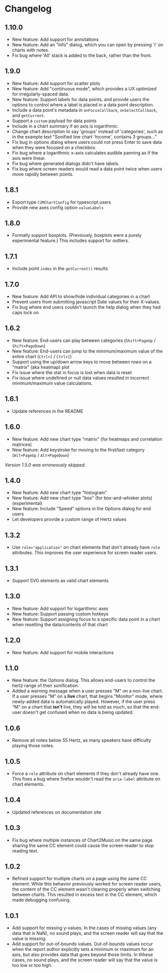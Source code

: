 # Changelog

## 1.10.0
* New feature: Add support for annotations
* New feature: Add an "Info" dialog, which you can open by pressing 'i' on charts with notes.
* Fix bug where 'All' stack is added to the back, rather than the front.

## 1.9.0

* New feature: Add support for scatter plots
* New feature: Add "continuous mode", which provides a UX optimized for irregularly-spaced data.
* New feature: Support labels for data points, and provide users the options to control where a label is placed in a data point description.
* Include a data point's metadata in `onFocusCallback`, `onSelectCallback`, and `getCurrent`.
* Support a `custom` payload for data points
* Include in a chart summary if an axis is logarithmic.
* Change chart description to say 'groups' instead of 'categories', such as in the example text "Sonified line chart 'Income', contains 3 groups..."
* Fix bug in options dialog where users could not press Enter to save data when they were focused on a checkbox.
* Fix bug where a logarithmic x-axis calculates audible panning as if the axis were linear.
* Fix bug where generated dialogs didn't have labels.
* Fix bug where screen readers would read a data point twice when users move rapidly between points.

## 1.8.1

* Export type `C2MChartConfig` for typescript users
* Provide new axes config option `valueLabels` 

## 1.8.0

* Formally support boxplots. (Previously, boxplots were a purely experimental feature.) This includes support for outliers.

## 1.7.1

* Include point `index` in the `getCurrent()` results

## 1.7.0

* New feature: Add API to show/hide individual categories in a chart
* Prevent users from submitting javascript Date values for their X-values.
* Fix bug where end users couldn't launch the help dialog when they had caps lock on

## 1.6.2

* New feature: End-users can play between categories (`Shift+PageUp` / `Shift+PageDown`)
* New feature: End-users can jump to the minimum/maximum value of the entire chart (`Ctrl+[` / `Ctrl+]`)
* Support using the up/down arrow keys to move between rows on a "matrix" (aka heatmap) plot
* Fix issue where the stat in focus is lost when data is reset
* Fix issue where undefined or null data values resulted in incorrect minimum/maximum value calculations.

## 1.6.1

* Update references in the README

## 1.6.0

* New feature: Add new chart type "matrix" (for heatmaps and correlation matrices)
* New feature: Add keystroke for moving to the first/last category (`Alt+PageUp` / `Alt+PageDown`)

*Version 1.5.0 was erroneously skipped.*

## 1.4.0

* New feature: Add new chart type "histogram"
* New feature: Add new chart type "box" (for box-and-whisker plots) (experimental)
* New feature: Include "Speed" options in the Options dialog for end users
* Let developers provide a custom range of Hertz values

## 1.3.2

* Use `role="application"` on chart elements that don't already have `role` attributes. This improves the user experience for screen reader users.

## 1.3.1

* Support SVG elements as valid chart elements

## 1.3.0

* New feature: Add support for logarithmic axes
* New feature: Support passing custom hotkeys
* New feature: Support assigning focus to a specific data point in a chart when resetting the data/contents of that chart

## 1.2.0

* New feature: Add support for mobile interactions

## 1.1.0

* New feature: the Options dialog. This allows end-users to control the hertz range of their sonification.
* Added a warning message when a user presses "M" on a non-live chart. If a user presses "M" on a **live** chart, that begins "Monitor" mode, where newly-added data is automatically played. However, if the user press "M" on a chart that **isn't** live, they will be told as much, so that the end-user doesn't get confused when no data is being updated.

## 1.0.6

* Remove all notes below 55 Hertz, as many speakers have difficulty playing those notes.

## 1.0.5

* Force a `role` attribute on chart elements if they don't already have one. This fixes a bug where firefox wouldn't read the `aria-label` attribute on chart elements.

## 1.0.4

* Updated references on documentation site

## 1.0.3

* Fix bug where multiple instances of Chart2Music on the same page sharing the same CC element could cause the screen reader to stop reading text.

## 1.0.2

* Refined support for multiple charts on a page using the same CC element. While this behavior previously worked for screen reader users, the content of the CC element wasn't clearing properly when switching between charts. This resulted in excess text in the CC element, which made debugging confusing.

## 1.0.1

* Add support for missing y-values. In the cases of missing values (any data that is NaN), no sound plays, and the screen reader will say that the value is missing.
* Add support for out-of-bounds values. Out-of-bounds values occur when the report author explicitly sets a minimum or maximum for an axis, but also provides data that goes beyond those limits. In thhese cases, no sound plays, and the screen reader will say that the value is too low or too high.
